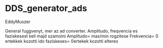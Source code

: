 # DDS_generator_ads
 EddyMuszer

General fuggvenyt, mer az ad converter. Amplitudo, freqvencia es faziskesest kell majd szamolni
Amplitudo= max/min rogzitese
Frekvencia= 0 ertekkek kozotti ido
faziskeses= 0ertekek kozotti elteres
